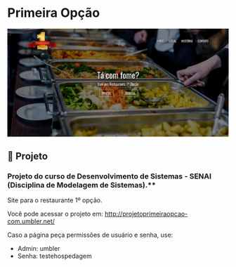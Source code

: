 # Primeira Opção

![Print da tela inicial](midia/primeira-opcao.png?raw=true "Print do começo da homepage")

## :pencil: Projeto 

### Projeto do curso de Desenvolvimento de Sistemas - SENAI (Disciplina de Modelagem de Sistemas).**

Site para o restaurante 1º opção.

Você pode acessar o projeto em:
http://projetoprimeiraopcao-com.umbler.net/

Caso a página peça permissões de usuário e senha, use:
- Admin: umbler
- Senha: testehospedagem


